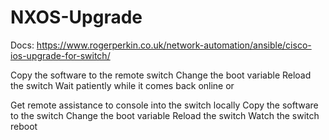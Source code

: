 # NXOS-Upgrade

Docs: https://www.rogerperkin.co.uk/network-automation/ansible/cisco-ios-upgrade-for-switch/ 

Copy the software to the remote switch
Change the boot variable
Reload the switch
Wait patiently while it comes back online
or

Get remote assistance to console into the switch locally
Copy the software to the switch
Change the boot variable
Reload the switch
Watch the switch reboot